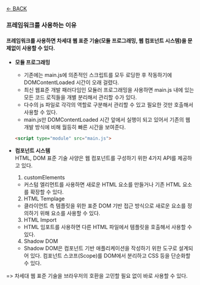 [← BACK](./README.md)

### 프레임워크를 사용하는 이유
#### 프레임워크를 사용하면 차세대 웹 표준 기술(모듈 프로그래밍, 웹 컴포넌트 시스템)을 문제없이 사용할 수 있다.
+ **모듈 프로그래밍**  
  - 기존에는 main.js에 의존적인 스크립트를 모두 로딩한 후 작동하기에 DOMContentLoaded 시간이 오래 걸렸다. 
  - 최신 웹표준 개발 패러다임인 모듈러 프로그래밍을 사용하면 main.js 내에 있는 모든 코드 로직들을 개별 분리해서 관리할 수가 있다. 
  - 다수의 js 파일로 각각의 역할로 구분해서 관리할 수 있고 필요한 것만 호출해서 사용할 수 있다.
  -  main.js만 DOMContentLoaded 시간 앞에서 실행이 되고 있어서 기존의 웹개발 방식에 비해 월등히 빠른 시간을 보여준다.
  ```html
  <script type="module" src="main.js">
  ```
 
+ **컴포넌트 시스템**  
   HTML, DOM 표준 기술 사양은 웹 컴포넌트를 구성하기 위한 4가지 API를 제공하고 있다.
  1. customElements
   - 커스텀 엘리먼트를 사용하면 새로운 HTML 요소를 만들거나 기존 HTML 요소를 확장할 수 있다.
  2. HTML Templage
    - 클라이언트 측 템플릿을 위한 표준 DOM 기반 접근 방식으로 새로운 요소를 정의하기 위해 <templeate> 요소를 사용할 수 있다.
  3. HTML Import
    - HTML 임포트를 사용하면 다른 HTML 파일에서 템플릿을 호출해서 사용할 수 있다.
  4. Shadow DOM
    - Shadow DOM은 컴포넌트 기반 애플리케이션을 작성하기 위한 도구로 설계되어 있다. 컴포넌트 스코프(Scope)를 DOM에서 분리하고 CSS 등을 단순화할 수 있다.

=> 차세대 웹 표준 기술을 브라우저의 호환을 고민할 필요 없이 바로 사용할 수 있다.